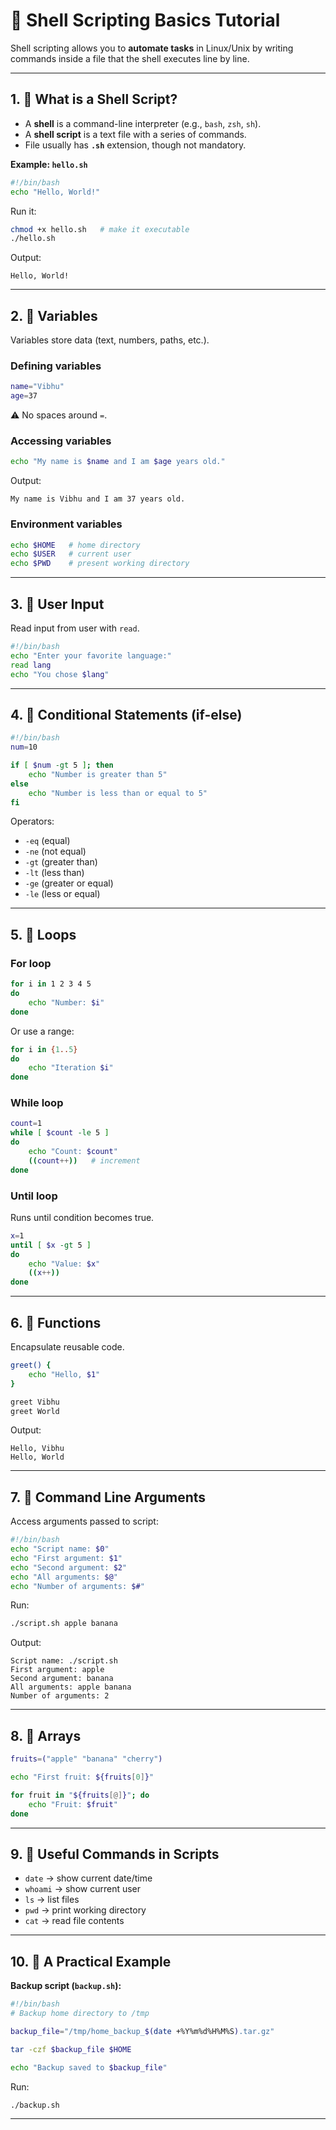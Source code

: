 # 🐚 Shell Scripting Basics Tutorial

Shell scripting allows you to **automate tasks** in Linux/Unix by writing commands inside a file that the shell executes line by line.

---

## 1. 🔹 What is a Shell Script?

* A **shell** is a command-line interpreter (e.g., `bash`, `zsh`, `sh`).
* A **shell script** is a text file with a series of commands.
* File usually has **`.sh`** extension, though not mandatory.

**Example: `hello.sh`**

```bash
#!/bin/bash
echo "Hello, World!"
```

Run it:

```bash
chmod +x hello.sh   # make it executable
./hello.sh
```

Output:

```
Hello, World!
```

---

## 2. 🔹 Variables

Variables store data (text, numbers, paths, etc.).

### Defining variables

```bash
name="Vibhu"
age=37
```

⚠️ No spaces around `=`.

### Accessing variables

```bash
echo "My name is $name and I am $age years old."
```

Output:

```
My name is Vibhu and I am 37 years old.
```

### Environment variables

```bash
echo $HOME   # home directory
echo $USER   # current user
echo $PWD    # present working directory
```

---

## 3. 🔹 User Input

Read input from user with `read`.

```bash
#!/bin/bash
echo "Enter your favorite language:"
read lang
echo "You chose $lang"
```

---

## 4. 🔹 Conditional Statements (if-else)

```bash
#!/bin/bash
num=10

if [ $num -gt 5 ]; then
    echo "Number is greater than 5"
else
    echo "Number is less than or equal to 5"
fi
```

Operators:

* `-eq` (equal)
* `-ne` (not equal)
* `-gt` (greater than)
* `-lt` (less than)
* `-ge` (greater or equal)
* `-le` (less or equal)

---

## 5. 🔹 Loops

### For loop

```bash
for i in 1 2 3 4 5
do
    echo "Number: $i"
done
```

Or use a range:

```bash
for i in {1..5}
do
    echo "Iteration $i"
done
```

### While loop

```bash
count=1
while [ $count -le 5 ]
do
    echo "Count: $count"
    ((count++))   # increment
done
```

### Until loop

Runs until condition becomes true.

```bash
x=1
until [ $x -gt 5 ]
do
    echo "Value: $x"
    ((x++))
done
```

---

## 6. 🔹 Functions

Encapsulate reusable code.

```bash
greet() {
    echo "Hello, $1"
}

greet Vibhu
greet World
```

Output:

```
Hello, Vibhu
Hello, World
```

---

## 7. 🔹 Command Line Arguments

Access arguments passed to script:

```bash
#!/bin/bash
echo "Script name: $0"
echo "First argument: $1"
echo "Second argument: $2"
echo "All arguments: $@"
echo "Number of arguments: $#"
```

Run:

```bash
./script.sh apple banana
```

Output:

```
Script name: ./script.sh
First argument: apple
Second argument: banana
All arguments: apple banana
Number of arguments: 2
```

---

## 8. 🔹 Arrays

```bash
fruits=("apple" "banana" "cherry")

echo "First fruit: ${fruits[0]}"

for fruit in "${fruits[@]}"; do
    echo "Fruit: $fruit"
done
```

---

## 9. 🔹 Useful Commands in Scripts

* `date` → show current date/time
* `whoami` → show current user
* `ls` → list files
* `pwd` → print working directory
* `cat` → read file contents

---

## 10. 🔹 A Practical Example

**Backup script (`backup.sh`):**

```bash
#!/bin/bash
# Backup home directory to /tmp

backup_file="/tmp/home_backup_$(date +%Y%m%d%H%M%S).tar.gz"

tar -czf $backup_file $HOME

echo "Backup saved to $backup_file"
```

Run:

```bash
./backup.sh
```

---


